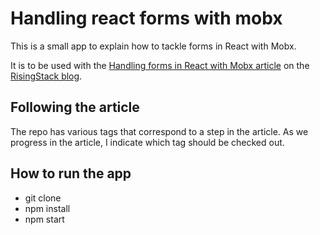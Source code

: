
# Handling react forms with mobx

This is a small app to explain how to tackle forms in React with Mobx.

It is to be used with the [Handling forms in React with Mobx article](https://blog.risingstack.com/handling-react-forms-with-mobx-observables/) on the [RisingStack blog](https://blog.risingstack.com/).


## Following the article
The repo has various tags that correspond to a step in the article.
As we progress in the article, I indicate which tag should be checked out.


## How to run the app

* git clone
* npm install
* npm start
